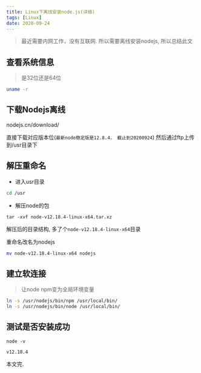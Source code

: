 ```yaml
---
title: Linux下离线安装node.js(详细)
tags: [Linux]
date: 2020-09-24
---
```


> 最近需要内网工作，没有互联网. 所以需要离线安装nodejs, 所以总结此文

## 查看系统信息

> 是32位还是64位

```sh
uname -r
```

## 下载Nodejs离线
nodejs.cn/download/

直接下载对应版本位(`最新node稳定版是12.8.4， 截止到20200924`)
然后通过ftp上传到/usr目录下

## 解压重命名

- 进入usr目录
```sh
cd /usr
```

- 解压node的包
```shell
tar -xvf node-v12.18.4-linux-x64.tar.xz 
```

解压后的目录结构, 多了个`node-v12.18.4-linux-x64`目录

重命名改名为nodejs

```sh
mv node-v12.18.4-linux-x64 nodejs 
```

## 建立软连接

> 让node npm变为全局环境变量
```sh
ln -s /usr/nodejs/bin/npm /usr/local/bin/
ln -s /usr/nodejs/bin/node /usr/local/bin/
```


## 测试是否安装成功
```
node -v
```
```
v12.18.4
```

本文完.